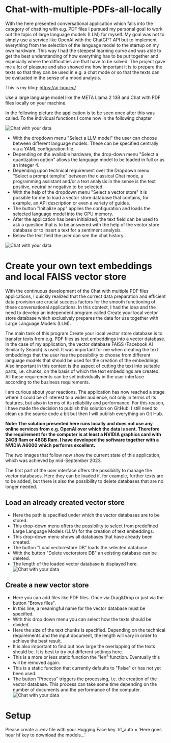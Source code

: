 # Chat-with-multiple-PDFs-all-locally
With the here presented conversational application which falls into the category of chatting with e.g. PDF files I pursued my personal goal to work out the topic of large language models (LLM) for myself. My goal was not to simply use a service like OpenAI with the ChatGPT API but to implement everything from the selection of the language model to the startup on my own hardware. This way I had the steepest learning curve and was able to get the best understanding of how everything has to be put together and especially where the difficulties are that have to be solved. The project gave me a lot of pleasure and also showed me how important it is to prepare the texts so that they can be used in e.g. a chat mode or so that the texts can be evaluated in the sense of a mood analysis.

This is my blog: https://ai-box.eu/

Use a large language model like the META Llama 2 13B and Chat with PDF files locally on your machine.

In the following picture the application is to be seen once after this was called. To the individual functions I come now in the following chapter

![Chat with your data](images/app_work_with_your_data_and_a_LLM_08.jpg)

- With the dropdown menu "Select a LLM model" the user can choose between different language models. These can be specified centrally via a YAML configuration file.
- Depending on the available hardware, the drop-down menu "Select a quantization option" allows the language model to be loaded in full or as an integer 4.
- Depending upon technical requirement over the Dropdown menu "Select a prompt templte" between the classical Chat mode, a programming assistant and/or a text analysis in the sense is the text positive, neutral or negative to be selected.
- With the help of the dropdown menu "Select a vector store" it is possible for me to load a vector store database that contains, for example, an API description or even a variety of guides.
- The button "Initialize app" applies the configuration and loads the selected language model into the GPU memory.
- After the application has been initialized, the text field can be used to ask a question that is to be answered with the help of the vector store database or to insert a text for a sentiment analysis.
- Below the text field the user can see the chat history.

![Chat with your data](images/app_work_with_your_data_and_a_LLM_01_details.jpg)

# Create your own text embeddings and local FAISS vector store
With the continuous development of the Chat with multiple PDF files applications, I quickly realized that the correct data preparation and efficient data provision are crucial success factors for the smooth functioning of these conversational applications. In this context, I had the idea and the need to develop an independent program called Create your local vector store database which exclusively prepares the data for use together with Large Language Models (LLM).

The main task of this program Create your local vector store database is to transfer texts from e.g. PDF files as text embeddings into a vector database. In the case of my application, the vector database FAISS (Facebook AI Similarity Search) is used. It was important for me when creating the text embeddings that the user has the possibility to choose from different language models that should be used for the creation of the embeddings. Also important in this context is the aspect of cutting the text into suitable parts, i.e. chunks, on the basis of which the text embeddings are created. All these requirements can be set individually in the user interface according to the business requirements.

I am curious about your reactions. The application has now reached a stage where it could be of interest to a wider audience, not only in terms of its features, but also in terms of its reliability and performance. For this reason, I have made the decision to publish this solution on GitHub. I still need to clean up the source code a bit but then I will publish everything on Git Hub.

**Note: The solution presented here runs locally and does not use any online services from e.g. OpenAI over which the data is sent. Therefore the requirement for the computer is at least a NVIDIA graphics card with 24GB Ram or 48GB Ram. I have developed the software together with a NVIDIA A6000 which performs excellent.**

The two images that follow now show the current state of this application, which was achieved by mid-September 2023.

The first part of the user interface offers the possibility to manage the vector databases. Here they can be loaded if, for example, further texts are to be added, but there is also the possibility to delete databases that are no longer needed.

## Load an already created vector store
- Here the path is specified under which the vector databases are to be stored.
- This drop-down menu offers the possibility to select from predefined Large Language Models (LLM) for the creation of text embeddings.
- This drop-down menu shows all databases that have already been created.
- The button "Load vectorestore DB" loads the selected database.
- With the button "Delete vectorstore DB" an existing database can be deleted.
- The length of the loaded vector database is displayed here.
![Chat with your data](images/app_create_a_new_vector_store_03_details.png)

## Create a new vector store

- Here you can add files like PDF files. Once via Drag&Drop or just via the button "Brows files".
- In this line, a meaningful name for the vector database must be specified.
- With this drop down menu you can select how the texts should be divided.
- Here the size of the text chunks is specified. Depending on the technical requirements and the input document, the length will vary in order to achieve the best result.
- It is also important to find out how large the overlapping of the texts should be. It is best to try out different settings here.
- This is a more or less static function the "len" function. Eventually this will be removed again.
- This is a static function that currently defaults to "False" or has not yet been used.
- The button "Process" triggers the processing, i.e. the creation of the vector database. This process can take some time depending on the number of documents and the performance of the computer.
![Chat with your data](images/app_create_a_new_vector_store_04_details-2.png)


# Setup
Please create a .env file with your Hugging Face key.
hf_auth = 'Here goes hour hf key to download the models...'
